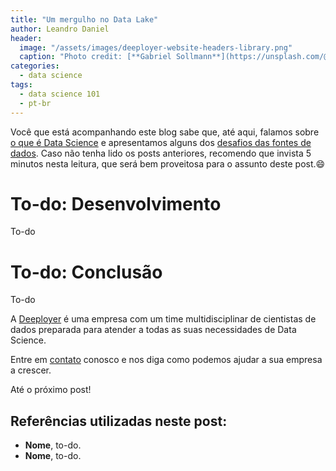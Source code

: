 ```yaml
---
title: "Um mergulho no Data Lake"
author: Leandro Daniel
header:
  image: "/assets/images/deeployer-website-headers-library.png"
  caption: "Photo credit: [**Gabriel Sollmann**](https://unsplash.com/@gabons)"
categories:
  - data science
tags: 
  - data science 101
  - pt-br
---
```


Você que está acompanhando este blog sabe que, até aqui, falamos sobre [o que é Data Science](https://deeployer.com.br/data%20science/post-o-que-e-data-science/) e apresentamos alguns dos [desafios das fontes de dados](https://deeployer.com.br/data%20science/post-os-desafios-das-fontes-de-dados/). Caso não tenha lido os posts anteriores, recomendo que invista 5 minutos nesta leitura, que será bem proveitosa para o assunto deste post.😄

# To-do: Desenvolvimento

To-do

# To-do: Conclusão

To-do

A [Deeployer](mailto:contato@deeployer.com) é uma empresa com um time multidisciplinar de cientistas de dados preparada para atender a todas as suas necessidades de Data Science. 

Entre em [contato](https://deeployer.com/contact/) conosco e nos diga como podemos ajudar a sua empresa a crescer.

Até o próximo post!

## Referências utilizadas neste post:
- **Nome**, to-do.
- **Nome**, to-do.
